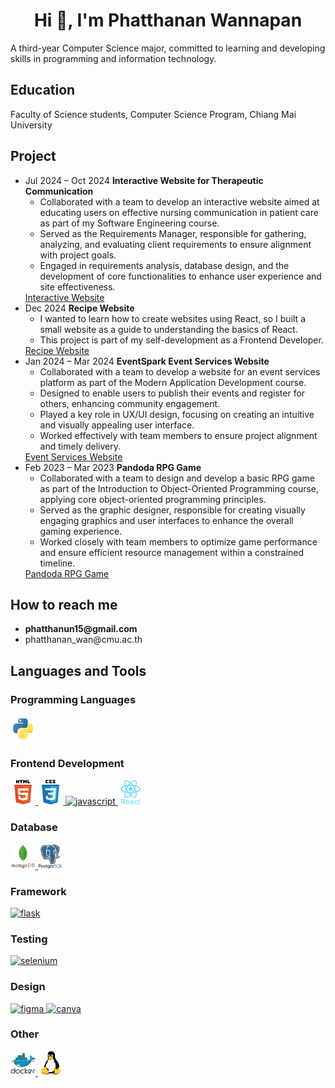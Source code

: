 <h1 align="center">Hi 👋, I'm Phatthanan Wannapan</h1>
<p>A third-year Computer Science major, committed to learning and developing skills in programming and information technology.</p>

<h2 align="left">Education</h2>
<p align="left">Faculty of Science students, Computer Science Program, Chiang Mai University</p>


<h2 align="left">Project</h2>
<ul>
  <li>Jul 2024 – Oct 2024 <strong>Interactive Website for Therapeutic Communication</strong>
    <ul>
      <li>Collaborated with a team to develop an interactive website aimed at educating users on effective nursing communication in patient care as part of my Software Engineering course.</li>
      <li>Served as the Requirements Manager, responsible for gathering, analyzing, and evaluating client requirements to ensure alignment with project goals.</li>
      <li>Engaged in requirements analysis, database design, and the development of core functionalities to enhance user experience and site effectiveness.</li>
    </ul>
    <a href="./NursEdu.pdf" target="_blank">Interactive Website</a>
  </li>

  <li>Dec 2024 <strong>Recipe Website</strong>
    <ul>
      <li>I wanted to learn how to create websites using React, so I built a small website as a guide to understanding the basics of React.</li>
      <li>This project is part of my self-development as a Frontend Developer.</li>
    </ul>
    <a href="./Rosthai Recipe.pdf" target="_blank">Recipe Website</a>
  </li>

  <li>Jan 2024 – Mar 2024 <strong>EventSpark Event Services Website</strong>
    <ul>
      <li>Collaborated with a team to develop a website for an event services platform as part of the Modern Application Development course.</li>
      <li>Designed to enable users to publish their events and register for others, enhancing community engagement.</li>
      <li>Played a key role in UX/UI design, focusing on creating an intuitive and visually appealing user interface.</li>
      <li>Worked effectively with team members to ensure project alignment and timely delivery.</li>
    </ul>
    <a href="./EventSpark.pdf" target="_blank">Event Services Website</a>
  </li>

  <li>Feb 2023 – Mar 2023 <strong>Pandoda RPG Game</strong>
    <ul>
      <li>Collaborated with a team to design and develop a basic RPG game as part of the Introduction to Object-Oriented Programming course, applying core object-oriented programming principles.</li>
      <li>Served as the graphic designer, responsible for creating visually engaging graphics and user interfaces to enhance the overall gaming experience.</li>
      <li>Worked closely with team members to optimize game performance and ensure efficient resource management within a constrained timeline.</li>
    </ul>
    <a href="./Pandoda.pdf" target="_blank">Pandoda RPG Game</a>
  </li>
</ul>


<h2 align="left">How to reach me</h2>
<ul>
<li><strong>phatthanun15@gmail.com</strong></li>
<li>phatthanan_wan@cmu.ac.th</li>
</ul>

<h2 align="left">Languages and Tools</h2>

<h3 align="left">Programming Languages</h3>
<p align="left"> <a href="https://www.python.org" target="_blank" rel="noreferrer"> <img src="https://raw.githubusercontent.com/devicons/devicon/master/icons/python/python-original.svg" alt="python" width="40" height="40"/> </a> </p>

<h3 align="left">Frontend Development</h3>
<p align="left"> <a href="https://www.w3.org/html/" target="_blank" rel="noreferrer"> <img src="https://raw.githubusercontent.com/devicons/devicon/master/icons/html5/html5-original-wordmark.svg" alt="html5" width="40" height="40"/> </a> <a href="https://www.w3schools.com/css/" target="_blank" rel="noreferrer"> <img src="https://raw.githubusercontent.com/devicons/devicon/master/icons/css3/css3-original-wordmark.svg" alt="css3" width="40" height="40"/> </a> <a href="https://www.javascript.com/" target="_blank" rel="noreferrer"> <img src="https://static.vecteezy.com/system/resources/previews/027/127/560/non_2x/javascript-logo-javascript-icon-transparent-free-png.png" alt="javascript" width="40" height="40"/> </a> <a href="https://reactjs.org/" target="_blank" rel="noreferrer"> <img src="https://raw.githubusercontent.com/devicons/devicon/master/icons/react/react-original-wordmark.svg" alt="react" width="40" height="40"/> </a>  </p>


<h3 align="left">Database</h3>
<p align="left"> <a href="https://www.mongodb.com/" target="_blank" rel="noreferrer"> <img src="https://raw.githubusercontent.com/devicons/devicon/master/icons/mongodb/mongodb-original-wordmark.svg" alt="mongodb" width="40" height="40"/> </a> <a href="https://www.mysql.com/" target="_blank" rel="noreferrer"> <a href="https://www.postgresql.org" target="_blank" rel="noreferrer"> <img src="https://raw.githubusercontent.com/devicons/devicon/master/icons/postgresql/postgresql-original-wordmark.svg" alt="postgresql" width="40" height="40"/> </a> </p>



<h3 align="left">Framework</h3>
<p align="left"> <a href="https://flask.palletsprojects.com/" target="_blank" rel="noreferrer"> <img src="https://uxwing.com/wp-content/themes/uxwing/download/brands-and-social-media/flask-logo-icon.png" alt="flask" width="40" height="40"/> </a> </p>

<h3 align="left">Testing</h3>
<p align="left"> <a href="https://www.selenium.dev" target="_blank" rel="noreferrer"> <img src="https://raw.githubusercontent.com/detain/svg-logos/780f25886640cef088af994181646db2f6b1a3f8/svg/selenium-logo.svg" alt="selenium" width="40" height="40"/> </a> </p>

<h3 align="left">Design</h3>
<p align="left"> <a href="https://www.figma.com/" target="_blank" rel="noreferrer"> <img src="https://www.vectorlogo.zone/logos/figma/figma-icon.svg" alt="figma" width="40" height="40"/> </a> <a href="https://www.canva.com/" target="_blank" rel="noreferrer"> <img src="https://static.vecteezy.com/system/resources/previews/032/329/173/non_2x/canva-icon-logo-symbol-free-png.png" alt="canva" width="40" height="40"/> </a> </p>

<h3 align="left">Other</h3>
<p align="left"> <a href="https://www.docker.com/" target="_blank" rel="noreferrer"> <img src="https://raw.githubusercontent.com/devicons/devicon/master/icons/docker/docker-original-wordmark.svg" alt="docker" width="40" height="40"/> </a><a href="https://www.linux.org/" target="_blank" rel="noreferrer"> <img src="https://raw.githubusercontent.com/devicons/devicon/master/icons/linux/linux-original.svg" alt="linux" width="40" height="40"/> </a> </p>

